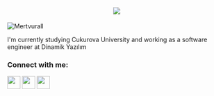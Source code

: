 <h1 align="center">
  <a href="https://git.io/typing-svg">
    <img src="https://readme-typing-svg.herokuapp.com/?lines=Hello!;I+am+Mert+Vural&center=true&size=25">
  </a>
</h1>
<p align="left"> <img src="https://komarev.com/ghpvc/?username=Mertvurall&label=Profile%20views&color=0e75b6&style=flat" alt="Mertvurall" /> </p>


 I'm currently studying Cukurova University and working as a software engineer at Dinamik Yazılım <br>
 
<p align="center">
<h3 align="left">Connect with me:</h3>
<p align="left">
<a href="https://www.linkedin.com/in/mert-vural-/" target="blank"><img align="center" src="https://raw.githubusercontent.com/rahuldkjain/github-profile-readme-generator/master/src/images/icons/Social/linked-in-alt.svg" height="30" width="30" /></a>
<a href="https://twitter.com/mertvrl3" target="blank"><img align="center" src="https://raw.githubusercontent.com/rahuldkjain/github-profile-readme-generator/master/src/images/icons/Social/twitter.svg" height="30" width="30" /></a>
<a href="https://www.instagram.com/mertvural3/" target="blank"><img align="center" src="https://raw.githubusercontent.com/rahuldkjain/github-profile-readme-generator/master/src/images/icons/Social/instagram.svg" height="30" width="30" /></a>
</p>
